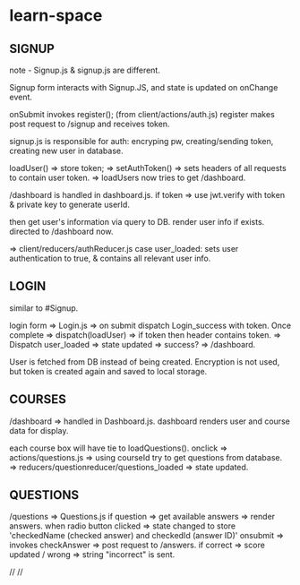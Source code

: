 # learn-space

## SIGNUP
note - Signup.js & signup.js are different.

Signup form interacts with Signup.JS, and state is updated on onChange event.

onSubmit invokes register();
(from client/actions/auth.js)
register makes post request to /signup and receives token.

signup.js is responsible for auth: encryping pw, creating/sending token, creating new user in database.

loadUser() => store token; =>  setAuthToken() => sets headers of all requests to contain user token. => loadUsers now tries to get /dashboard.

/dashboard is handled in dashboard.js. if token => use jwt.verify with token & private key to generate userId.

then get user's information via query to DB.
render user info if exists.
directed to /dashboard now.

=> client/reducers/authReducer.js case user_loaded:
sets user authentication to true, & contains all relevant user info.

## LOGIN
similar to #Signup.

login form => Login.js => on submit dispatch Login_success with token. Once complete => dispatch(loadUser) => if token then header contains token. => Dispatch user_loaded => state updated => success? => /dashboard.

User is fetched from DB instead of being created. Encryption is not used, but token is created again and saved to local storage.


## COURSES
/dashboard => handled in Dashboard.js.
dashboard renders user and course data for display.

each course box will have tie to loadQuestions().
onclick => actions/questions.js => using courseId try to get questions from database.
=> reducers/questionreducer/questions_loaded => state updated.

## QUESTIONS
/questions => Questions.js
if question => get available answers
=> render answers.
when radio button clicked => state changed to store 'checkedName (checked answer) and checkedId (answer ID)'
onsubmit => invokes checkAnswer => post request to /answers. if correct => score updated / wrong => string "incorrect" is sent.

//
//
